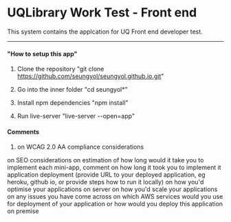 # UQLibrary Work Test - Front end

This system contains the applcation for UQ Front end developer test.

- - -

#### "How to setup this app"


1. Clone the repository "git clone https://github.com/seungyol/seungyol.github.io.git"

2. Go into the inner folder "cd seungyol*"

3. Install npm dependencies "npm install"

4. Run live-server "live-server --open=app"


#### Comments

1. on WCAG 2.0 AA compliance considerations

on SEO considerations
on estimation of how long would it take you to implement each mini-app, comment on how long it took you to implement it
application deployment (provide URL to your deployed application, eg heroku, github io, or provide steps how to run it locally)
on how you'd optimise your applications on server
on how you'd scale your applications
on any issues you have come across
on which AWS services would you use for deployment of your application or how would you deploy this application on premise